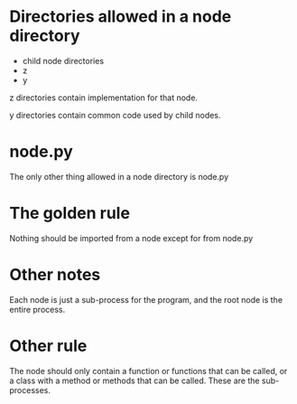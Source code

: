 # Directories allowed in a node directory

- child node directories
- z
- y


z directories contain implementation for that node.

y directories contain common code used by child nodes.

# node.py

The only other thing allowed in a node directory is node.py

# The golden rule

Nothing should be imported from a node except for from node.py

# Other notes

Each node is just a sub-process for the program, and the root node is the entire process.

# Other rule

The node should only contain a function or functions that can be called, or a class with a method
or methods that can be called. These are the sub-processes.
